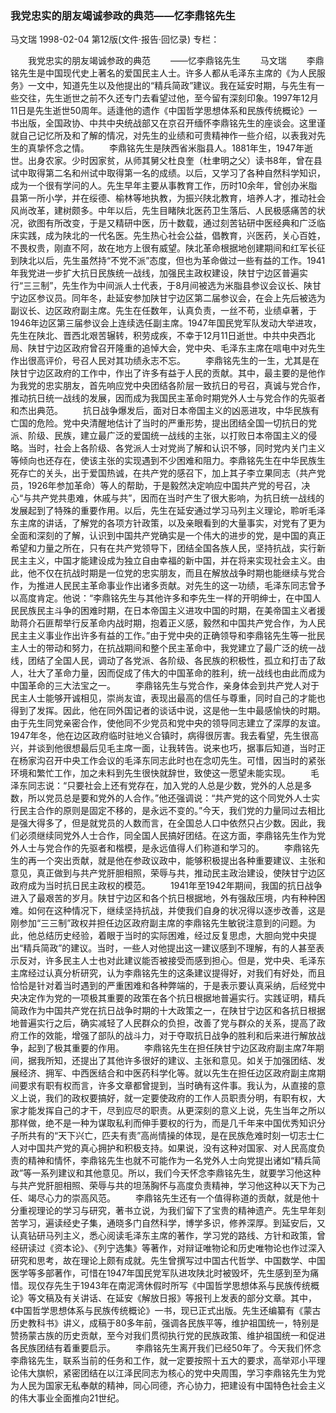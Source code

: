 ### 我党忠实的朋友竭诚参政的典范——忆李鼎铭先生
马文瑞
1998-02-04
第12版(文件·报告·回忆录)
专栏：

　　我党忠实的朋友竭诚参政的典范
　　——忆李鼎铭先生
　　马文瑞
　　李鼎铭先生是中国现代史上著名的爱国民主人士。许多人都从毛泽东主席的《为人民服务》一文中，知道先生以及他提出的“精兵简政”建议。我在延安时期，与先生有一些交往，先生逝世之前不久还专门去看望过他，至今留有深刻印象。1997年12月11日是先生逝世50周年。适逢他的遗作《中国哲学思想体系和民族传统概论》一书出版，全国政协、中共中央统战部又在京召开缅怀李鼎铭先生的座谈会。这里谨就自己记忆所及和了解的情况，对先生的业绩和可贵精神作一些介绍，以表我对先生的真挚怀念之情。
　　李鼎铭先生是陕西省米脂县人。1881年生，1947年逝世。出身农家。少时因家贫，从师其舅父杜良奎（杜聿明之父）读书8年，曾在县试中取得第二名和州试中取得第一名的成绩。以后，又学习了各种自然科学知识，成为一个很有学问的人。先生早年主要从事教育工作，历时10余年，曾创办米脂县第一所小学，并在绥德、榆林等地执教，为振兴陕北教育，培养人才，推动社会风尚改革，建树颇多。中年以后，先生目睹陕北医药卫生落后、人民极感痛苦的状况，欲图有所改变，于是又精研中医，历十数载，通过刻苦钻研中医经典和广泛临床实践，成为陕北的一代名医。先生热心社会公益，倡教育，兴医药，关心百姓，不畏权贵，刚直不阿，故在地方上很有威望。陕北革命根据地创建期间和红军长征到陕北以后，先生虽然持“不党不派”态度，但也为革命做过一些有益的工作。1941年我党进一步扩大抗日民族统一战线，加强民主政权建设，陕甘宁边区普遍实行“三三制”，先生作为中间派人士代表，于8月间被选为米脂县参议会议长、陕甘宁边区参议员。同年冬，赴延安参加陕甘宁边区第二届参议会，在会上先后被选为副议长、边区政府副主席。先生在任数年，认真负责，一丝不苟，业绩卓著，于1946年边区第三届参议会上连续选任副主席。1947年国民党军队发动大举进攻，先生在陕北、晋西北艰苦辗转，积劳成疾，不幸于12月11日逝世。中共中央西北局、陕甘宁边区政府曾召开隆重的追悼大会，党中央、毛泽东主席在唁电中对先生作出很高评价，号召人民对其功绩永志不忘。
　　李鼎铭先生的一生，尤其是在陕甘宁边区政府的工作中，作出了许多有益于人民的贡献。其中，最主要的是他作为我党的忠实朋友，首先响应党中央团结各阶层一致抗日的号召，真诚与党合作，推动抗日统一战线的发展，因而成为我国民主革命时期党外人士与党合作的先驱者和杰出典范。
　　抗日战争爆发后，面对日本帝国主义的凶恶进攻，中华民族有亡国的危险。党中央清醒地估计了当时的严重形势，提出团结全国一切抗日的党派、阶级、民族，建立最广泛的爱国统一战线的主张，以打败日本帝国主义的侵略。当时，社会上各阶级、各党派人士对党尚了解和认识不够，同时党内关门主义等倾向也还存在，使该主张的实现遇到不少困难和阻力。李鼎铭先生在中华民族生死存亡的关头，出于爱国热诚，在共产党的感召下，加上其子李立果同志（共产党员，1926年参加革命）等人的帮助，于是毅然决定响应中国共产党的号召，决心“与共产党共患难，休戚与共”，因而在当时产生了很大影响，为抗日统一战线的发展起到了特殊的重要作用。以后，先生在延安通过学习马列主义理论，聆听毛泽东主席的讲话，了解党的各项方针政策，以及亲眼看到的大量事实，对党有了更为全面和深刻的了解，认识到中国共产党确实是一个伟大的进步的党，是中国的真正希望和力量之所在，只有在共产党领导下，团结全国各族人民，坚持抗战，实行新民主主义，中国才能建设成为独立自由幸福的新中国，并在将来实现社会主义。由此，他不仅在抗战时期是一位党的忠实朋友，而且在解放战争时期也能继续与党合作，为推进人民民主革命事业作出诸多贡献。对先生的这一功绩，毛泽东同志曾予以高度肯定。他说：“李鼎铭先生与其他许多和李先生一样的开明绅士，在中国人民民族民主斗争的困难时期，在日本帝国主义进攻中国的时期，在美帝国主义者援助蒋介石匪帮举行反革命内战时期，抱着正义感，毅然和中国共产党合作，为人民民主主义事业作出许多有益的工作。”由于党中央的正确领导和李鼎铭先生等一批民主人士的带动和努力，在抗战期间和整个民主革命中，我党建立了最广泛的统一战线，团结了全国人民，调动了各党派、各阶级、各民族的积极性，孤立和打击了敌人，壮大了革命力量，因而促成了伟大的中国革命的胜利，统一战线也由此而成为中国革命的三大法宝之一。
　　李鼎铭先生与党合作，亲身体会到共产党人对于民主人士能够开诚相见，崇尚友谊，表现出最高的信任与尊重，同时自己的才能也得到了发挥。因此，他在同外国记者的谈话中说，这是他一生中最感愉快的时期。由于先生同党亲密合作，使他同不少党员和党中央的领导同志建立了深厚的友谊。1947年冬，他在边区政府临时驻地义合镇时，病得很厉害。我去看望，先生很高兴，并谈到他很想最后见毛主席一面，让我转告。说来也巧，据事后知道，当时正在杨家沟召开中央工作会议的毛泽东同志此时也在念叨先生。可惜，因当时的紧张环境和繁忙工作，加之未料到先生很快就辞世，致使这一愿望未能实现。
　　毛泽东同志说：“只要社会上还有党存在，加入党的人总是少数，党外的人总是多数，所以党员总是要和党外的人合作。”他还强调说：“共产党的这个同党外人士实行民主合作的原则是固定不移的，是永远不变的。”今天，我们党的力量同过去相比是强大得多了，但是就党员的人数而言，在全国总人口中依然只占少数。因此，我们必须继续同党外人士合作，同全国人民搞好团结。在这方面，李鼎铭先生作为党外人士与党合作的先驱者和楷模，是永远值得人们称道和学习的。
　　李鼎铭先生的再一个突出贡献，就是他在参政议政中，能够积极提出各种重要建议、主张和意见，真正做到与共产党肝胆相照，荣辱与共，推动民主政治建设，使陕甘宁边区政府成为当时抗日民主政权的模范。
　　1941年至1942年期间，我国的抗日战争进入了最艰苦的岁月。陕甘宁边区和各个抗日根据地，外有强敌压境，内有种种困难。如何在这种情况下，继续坚持抗战，并使我们自身的状况得以逐步改善，这是刚参加“三三制”政权并担任边区政府副主席的李鼎铭先生敏锐注意到的问题。为此，他总结历史经验，着眼于当时的实际困难，经过反复思虑，大胆向党中央提出“精兵简政”的建议。当时，一些人对他提出这一建议感到不理解，有的人甚至表示反对，许多民主人士也对此建议能否被接受而感到担心。但是，党中央、毛泽东主席经过认真分析研究，认为李鼎铭先生的这条建议提得好，对我们有好处，而且恰恰是针对着当时遇到的严重困难和各种弊端的，于是表示要认真采纳，后经党中央决定作为党的一项极其重要的政策在各个抗日根据地普遍实行。实践证明，精兵简政作为中国共产党在抗日战争时期的十大政策之一，在陕甘宁边区和各抗日根据地普遍实行之后，确实减轻了人民群众的负担，改善了党与群众的关系，提高了政府工作的效能，增强了部队的战斗力，对于夺取抗日战争的胜利和后来进行解放战争，起到了极其重要的作用。
　　李鼎铭先生在担任陕甘宁边区政府副主席7年期间，据我所知，还提出了其他许多很好的建议、主张和意见。如关于加强团结、发展经济、拥军、中西医结合和中医药科学化等。就以先生在担任边区政府副主席期间要求有职有权而言，许多文章都曾提到，当时确有这件事。我认为，从直接的意义上说，我们的政权要搞好，就一定要使政府的工作人员职责分明，有职有权，大家才能发挥自己的才干，尽到应尽的职责。从更深刻的意义上说，先生当年之所以那样做，绝不是一种为谋取私利而伸手要权的行为，而是几千年来中国优秀知识分子所共有的“天下兴亡，匹夫有责”高尚情操的体现，是在民族危难时刻一切志士仁人对中国共产党的真心拥护和积极支持。如果说，没有这种对国家、对人民高度负责的精神和情怀，李鼎铭先生也就不可能作为一名党外人士向党提出诸如“精兵简政”等一系列建议和其他意见。所以，我们今天怀念李鼎铭先生，就要学习他这种与共产党肝胆相照、荣辱与共的坦荡胸怀与高度负责精神，学习他这种以天下为己任、竭尽心力的崇高风范。
　　李鼎铭先生还有一个值得称道的贡献，就是他十分重视理论的学习与研究，著书立说，为我们留下了宝贵的精神遗产。先生早年刻苦学习，遍读经史子集，通晓多门自然科学，博学多识，修养深厚。到延安后，又认真钻研马列主义，悉心阅读毛泽东主席的著作，学习党的路线、方针和政策，曾经研读过《资本论》、《列宁选集》等著作，对辩证唯物论和历史唯物论也作过深入研究和思考，故在理论上颇有成就。先生曾撰写过中国古代哲学、中国数学、中国医学等多部著作，可惜在1947年国民党军队进攻陕北时被毁坏，先生感到至为痛惜。现仅存先生于1943年在南泥湾休假时所写《中国哲学思想体系与民族传统概论》等文稿及有关讲话、在延安《解放日报》等报刊上发表的部分文章。其中，《中国哲学思想体系与民族传统概论》一书，现已正式出版。先生还编纂有《蒙古历史教科书》讲义，成稿于80多年前，强调各民族平等，维护祖国统一，特别是赞扬蒙古族的历史贡献，至今对我们贯彻执行党的民族政策、维护祖国统一和促进各民族团结有着重要启示。
　　李鼎铭先生离开我们已经50年了。今天我们怀念李鼎铭先生，联系当前的任务和工作，就一定要按照十五大的要求，高举邓小平理论伟大旗帜，紧密团结在以江泽民同志为核心的党中央周围，学习李鼎铭先生为党为人民为国家无私奉献的精神，同心同德，齐心协力，把建设有中国特色社会主义的伟大事业全面推向21世纪。
